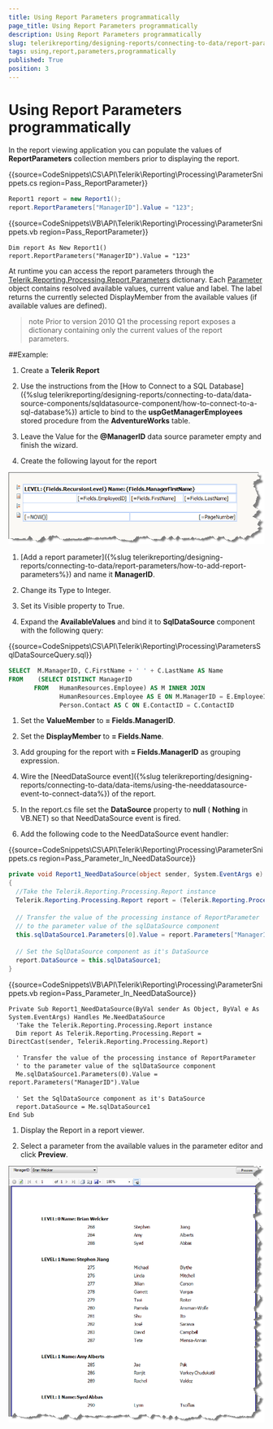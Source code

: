 ```yaml
---
title: Using Report Parameters programmatically
page_title: Using Report Parameters programmatically 
description: Using Report Parameters programmatically
slug: telerikreporting/designing-reports/connecting-to-data/report-parameters/using-report-parameters-programmatically
tags: using,report,parameters,programmatically
published: True
position: 3
---
```


# Using Report Parameters programmatically

In the report viewing application you can populate the values of          __ReportParameters__  collection members prior to displaying the report.

{{source=CodeSnippets\CS\API\Telerik\Reporting\Processing\ParameterSnippets.cs region=Pass_ReportParameter}}
````C#
Report1 report = new Report1();
report.ReportParameters["ManagerID"].Value = "123";
````
{{source=CodeSnippets\VB\API\Telerik\Reporting\Processing\ParameterSnippets.vb region=Pass_ReportParameter}}
````VB
Dim report As New Report1()
report.ReportParameters("ManagerID").Value = "123"
````

At runtime you can access the report parameters through the [Telerik.Reporting.Processing.Report.Parameters](/reporting/api/Telerik.Reporting.Processing.Report#Telerik_Reporting_Processing_Report_Parameters) dictionary. Each [Parameter](/reporting/api/Telerik.Reporting.Processing.Parameter) object contains resolved available values, current value and label. The label returns the currently selected DisplayMember from the available values (if available values are defined).

>note Prior to version 2010 Q1 the processing report exposes a dictionary containing only the current values of the report parameters.


##Example:

1. Create a __Telerik Report__  

1. Use the instructions from the [How to Connect to a SQL Database]({%slug telerikreporting/designing-reports/connecting-to-data/data-source-components/sqldatasource-component/how-to-connect-to-a-sql-database%}) article to bind to the __uspGetManagerEmployees__ stored procedure from the __AdventureWorks__ table.

1. Leave the Value for the __@ManagerID__ data source parameter empty and finish the wizard.

1. Create the following layout for the report  

  ![](images/DesignParameters008.png)

1. [Add a report 
   parameter]({%slug telerikreporting/designing-reports/connecting-to-data/report-parameters/how-to-add-report-parameters%}) and name it __ManagerID__.

1. Change its Type to Integer.

1. Set its Visible property to True.

1. Expand the __AvailableValues__ and bind it to __SqlDataSource__ component with
  the following query:

{{source=CodeSnippets\CS\API\Telerik\Reporting\Processing\ParametersSqlDataSourceQuery.sql}}
  ````SQL
SELECT  M.ManagerID, C.FirstName + ' ' + C.LastName AS Name
FROM    (SELECT DISTINCT ManagerID
	     FROM   HumanResources.Employee) AS M INNER JOIN
	            HumanResources.Employee AS E ON M.ManagerID = E.EmployeeID INNER JOIN
	            Person.Contact AS C ON E.ContactID = C.ContactID
````

1. Set the __ValueMember__  to __= Fields.ManagerID__.

1. Set the __DisplayMember__  to __= Fields.Name__.

1. Add grouping for the report with __= Fields.ManagerID__  as grouping expression.

1. Wire the [NeedDataSource event]({%slug telerikreporting/designing-reports/connecting-to-data/data-items/using-the-needdatasource-event-to-connect-data%}) of the report.

1. In the report.cs file set the __DataSource__  property
   to __null__  ( __Nothing__  in VB.NET) 
   so that NeedDataSource event is fired.

1. Add the following code to the NeedDataSource event handler:

{{source=CodeSnippets\CS\API\Telerik\Reporting\Processing\ParameterSnippets.cs region=Pass_Parameter_In_NeedDataSource}}
  ````C#
private void Report1_NeedDataSource(object sender, System.EventArgs e)
{
    //Take the Telerik.Reporting.Processing.Report instance
    Telerik.Reporting.Processing.Report report = (Telerik.Reporting.Processing.Report)sender;

    // Transfer the value of the processing instance of ReportParameter
    // to the parameter value of the sqlDataSource component
    this.sqlDataSource1.Parameters[0].Value = report.Parameters["ManagerID"].Value;

    // Set the SqlDataSource component as it's DataSource
    report.DataSource = this.sqlDataSource1;
}
````

{{source=CodeSnippets\VB\API\Telerik\Reporting\Processing\ParameterSnippets.vb region=Pass_Parameter_In_NeedDataSource}}
  ````VB
Private Sub Report1_NeedDataSource(ByVal sender As Object, ByVal e As System.EventArgs) Handles Me.NeedDataSource
    'Take the Telerik.Reporting.Processing.Report instance
    Dim report As Telerik.Reporting.Processing.Report = DirectCast(sender, Telerik.Reporting.Processing.Report)

    ' Transfer the value of the processing instance of ReportParameter
    ' to the parameter value of the sqlDataSource component
    Me.sqlDataSource1.Parameters(0).Value = report.Parameters("ManagerID").Value

    ' Set the SqlDataSource component as it's DataSource
    report.DataSource = Me.sqlDataSource1
End Sub
````

1. Display the Report in a report viewer.

1. Select a parameter from the available values in the parameter editor 
   and click __Preview__.  

  ![](images/DesignParameters009.png)
